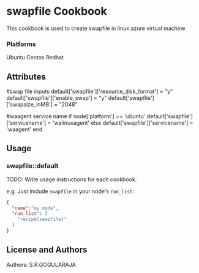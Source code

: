 # swapfile Cookbook

This cookbook is used to create swapfile in linux azure virtual machine


### Platforms

Ubuntu
Centos
Redhat


## Attributes

#swap file inputs
default['swapfile']['resource_disk_format'] = "y"
default['swapfile']['enable_swap'] = "y"
default['swapfile']['swapsize_inMB'] = "2048"


#waagent service name
if node['platform'] == 'ubuntu'
  default['swapfile']['servicename'] = 'walinuxagent'
else
  default['swapfile']['servicename'] = 'waagent'
end



## Usage

### swapfile::default

TODO: Write usage instructions for each cookbook.

e.g.
Just include `swapfile` in your node's `run_list`:

```json
{
  "name":"my_node",
  "run_list": [
    "recipe[swapfile]"
  ]
}
```


## License and Authors

Authors: S.R.GOGULARAJA

